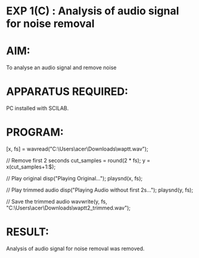 # EXP 1(C) : Analysis of audio signal for noise removal

# AIM: 
 To analyse an audio signal and remove noise

# APPARATUS REQUIRED:  
PC installed with SCILAB. 

# PROGRAM: 

[x, fs] = wavread("C:\\Users\\acer\\Downloads\\waptt.wav");

// Remove first 2 seconds
cut_samples = round(2 * fs);
y = x(cut_samples+1:$);

// Play original
disp("Playing Original...");
playsnd(x, fs);

// Play trimmed audio
disp("Playing Audio without first 2s...");
playsnd(y, fs);

// Save the trimmed audio
wavwrite(y, fs, "C:\\Users\\acer\\Downloads\\waptt2_trimmed.wav");

# RESULT: 
  Analysis of audio signal for noise removal was removed.
